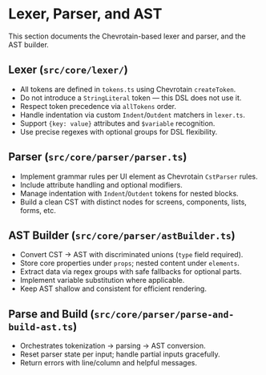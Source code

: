 # Lexer, Parser, and AST

This section documents the Chevrotain-based lexer and parser, and the AST builder.

## Lexer (`src/core/lexer/`)
- All tokens are defined in `tokens.ts` using Chevrotain `createToken`.
- Do not introduce a `StringLiteral` token — this DSL does not use it.
- Respect token precedence via `allTokens` order.
- Handle indentation via custom `Indent`/`Outdent` matchers in `lexer.ts`.
- Support `{key: value}` attributes and `$variable` recognition.
- Use precise regexes with optional groups for DSL flexibility.

## Parser (`src/core/parser/parser.ts`)
- Implement grammar rules per UI element as Chevrotain `CstParser` rules.
- Include attribute handling and optional modifiers.
- Manage indentation with `Indent`/`Outdent` tokens for nested blocks.
- Build a clean CST with distinct nodes for screens, components, lists, forms, etc.

## AST Builder (`src/core/parser/astBuilder.ts`)
- Convert CST → AST with discriminated unions (`type` field required).
- Store core properties under `props`; nested content under `elements`.
- Extract data via regex groups with safe fallbacks for optional parts.
- Implement variable substitution where applicable.
- Keep AST shallow and consistent for efficient rendering.

## Parse and Build (`src/core/parser/parse-and-build-ast.ts`)
- Orchestrates tokenization → parsing → AST conversion.
- Reset parser state per input; handle partial inputs gracefully.
- Return errors with line/column and helpful messages.
